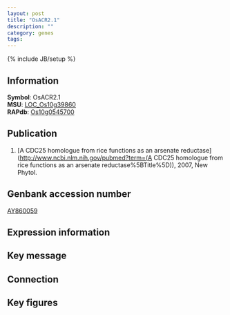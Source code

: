 ```yaml
---
layout: post
title: "OsACR2.1"
description: ""
category: genes
tags: 
---
```

{% include JB/setup %}

## Information
__Symbol__: OsACR2.1  
__MSU__: [LOC_Os10g39860](http://rice.plantbiology.msu.edu/cgi-bin/ORF_infopage.cgi?orf=LOC_Os10g39860)  
__RAPdb__: [Os10g0545700](http://rapdb.dna.affrc.go.jp/viewer/gbrowse_details/irgsp1?name=Os10g0545700)  

## Publication
1. [A CDC25 homologue from rice functions as an arsenate reductase](http://www.ncbi.nlm.nih.gov/pubmed?term=(A CDC25 homologue from rice functions as an arsenate reductase%5BTitle%5D)), 2007, New Phytol.

## Genbank accession number
[AY860059](http://www.ncbi.nlm.nih.gov/nuccore/AY860059)

## Expression information

## Key message

## Connection

## Key figures


